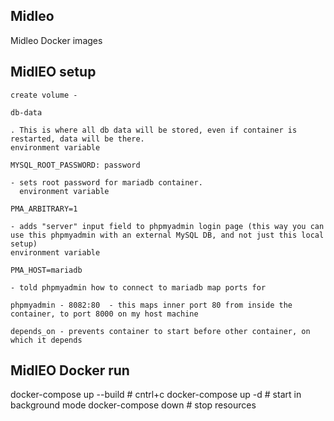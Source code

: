 ## Midleo

Midleo Docker images

## MidlEO setup

    create volume -

    db-data

    . This is where all db data will be stored, even if container is restarted, data will be there.
    environment variable

    MYSQL_ROOT_PASSWORD: password

    - sets root password for mariadb container.
      environment variable

    PMA_ARBITRARY=1

    - adds "server" input field to phpmyadmin login page (this way you can use this phpmyadmin with an external MySQL DB, and not just this local setup)
    environment variable

    PMA_HOST=mariadb

    - told phpmyadmin how to connect to mariadb map ports for

    phpmyadmin - 8082:80  - this maps inner port 80 from inside the container, to port 8000 on my host machine

    depends_on - prevents container to start before other container, on which it depends

## MidlEO Docker run

docker-compose up --build   # cntrl+c
docker-compose up -d        # start in background mode
docker-compose down         # stop resources